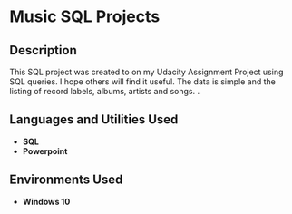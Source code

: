 <h1>Music SQL Projects</h1>


<h2>Description</h2>
This SQL project was created to on my Udacity Assignment Project using SQL queries. I hope others will find it useful. The data is simple and the listing of record labels, albums, artists and songs. .
<br />


<h2>Languages and Utilities Used</h2>

- <b>SQL</b> 
- <b>Powerpoint</b>

<h2>Environments Used </h2>

- <b>Windows 10</b> 



<!--
 ```diff
- text in red
+ text in green
! text in orange
# text in gray
@@ text in purple (and bold)@@
```
--!>
